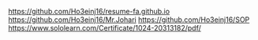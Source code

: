 https://github.com/Ho3einj16/resume-fa.github.io
https://github.com/Ho3einj16/Mr.Johari
https://github.com/Ho3einj16/SOP
https://www.sololearn.com/Certificate/1024-20313182/pdf/
